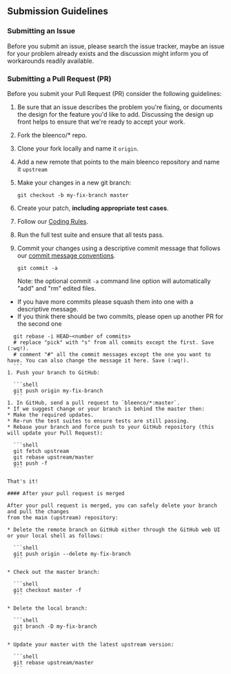 ## <a name="submit"></a> Submission Guidelines

### <a name="submit-issue"></a> Submitting an Issue

Before you submit an issue, please search the issue tracker, maybe an issue for your problem already exists and the discussion might inform you of workarounds readily available.

### <a name="submit-pr"></a> Submitting a Pull Request (PR)
Before you submit your Pull Request (PR) consider the following guidelines:

1. Be sure that an issue describes the problem you're fixing, or documents the design for the feature you'd like to add.
  Discussing the design up front helps to ensure that we're ready to accept your work.
1. Fork the bleenco/* repo.
1. Clone your fork locally and name it `origin`.
1. Add a new remote that points to the main bleenco repository and name it `upstream`
1. Make your changes in a new git branch:

     ```shell
     git checkout -b my-fix-branch master
     ```

1. Create your patch, **including appropriate test cases**.
1. Follow our [Coding Rules](/README.md).
1. Run the full test suite and ensure that all tests pass.
1. Commit your changes using a descriptive commit message that follows our
  [commit message conventions](/COMMITTING.md).

     ```shell
     git commit -a
     ```
    Note: the optional commit `-a` command line option will automatically "add" and "rm" edited files.
  * If you have more commits please squash them into one with a descriptive message.
  * If you think there should be two commits, please open up another PR for the second one
  ```shell
    git rebase -i HEAD~<number of commits>
    # replace "pick" with "s" from all commits except the first. Save (:wq!).
    # comment "#" all the commit messages except the one you want to have. You can also change the message it here. Save (:wq!).
    ```
1. Push your branch to GitHub:

    ```shell
    git push origin my-fix-branch
    ```
1. In GitHub, send a pull request to `bleenco/*:master`.
* If we suggest change or your branch is behind the master then:
  * Make the required updates.
  * Re-run the test suites to ensure tests are still passing.
  * Rebase your branch and force push to your GitHub repository (this will update your Pull Request):

    ```shell
    git fetch upstream
    git rebase upstream/master
    git push -f
    ```

That's it!

#### After your pull request is merged

After your pull request is merged, you can safely delete your branch and pull the changes
from the main (upstream) repository:

* Delete the remote branch on GitHub either through the GitHub web UI or your local shell as follows:

    ```shell
    git push origin --delete my-fix-branch
    ```

* Check out the master branch:

    ```shell
    git checkout master -f
    ```

* Delete the local branch:

    ```shell
    git branch -D my-fix-branch
    ```

* Update your master with the latest upstream version:

    ```shell
    git rebase upstream/master
    ```
